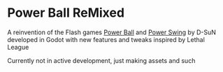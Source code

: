 # Power Ball ReMixed
A reinvention of the Flash games [Power Ball](https://www.newgrounds.com/portal/view/343672) and [Power Swing](https://www.newgrounds.com/portal/view/391750) by D-SuN
developed in Godot with new features and tweaks inspired by Lethal League

Currently not in active development, just making assets and such
